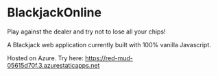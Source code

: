 # BlackjackOnline 

Play against the dealer and try not to lose all your chips!  

A Blackjack web application currently built with 100% vanilla Javascript. 

Hosted on Azure. Try here: https://red-mud-05615d70f.3.azurestaticapps.net
